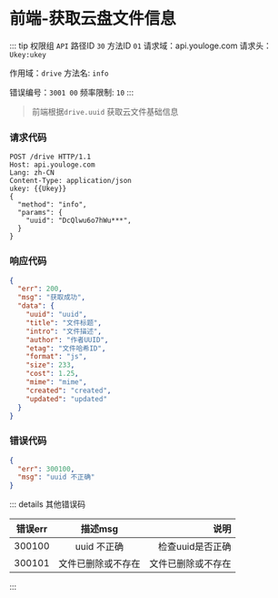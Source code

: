 # 前端-获取云盘文件信息
::: tip 权限组 `API` 路径ID `30` 方法ID `01`
请求域：api.youloge.com 请求头：`Ukey:ukey`

作用域：`drive`  方法名: `info`

错误编号：`3001 00` 频率限制: `10` 
:::

> 前端根据`drive.uuid` 获取云文件基础信息

### 请求代码
``` http
POST /drive HTTP/1.1
Host: api.youloge.com
Lang: zh-CN
Content-Type: application/json
ukey: {{Ukey}}
{
  "method": "info",
  "params": {
    "uuid": "DcQlwu6o7hWu***",
  }
}
```
### 响应代码
``` json
{
  "err": 200,
  "msg": "获取成功",
  "data": {
    "uuid": "uuid",
    "title": "文件标题",
    "intro": "文件描述",
    "author": "作者UUID",
    "etag": "文件哈希ID",
    "format": "js",
    "size": 233,
    "cost": 1.25,
    "mime": "mime",
    "created": "created",
    "updated": "updated"
  }
}
```
### 错误代码
``` json
{
  "err": 300100,
  "msg": "uuid 不正确"
}
```



::: details 其他错误码

| 错误err        |      描述msg      |  说明 |
| ------------- | :-----------: | ----: |
| 300100      | uuid 不正确 | 检查uuid是否正确 |
| 300101      |   文件已删除或不存在    |  文件已删除或不存在 |

:::




